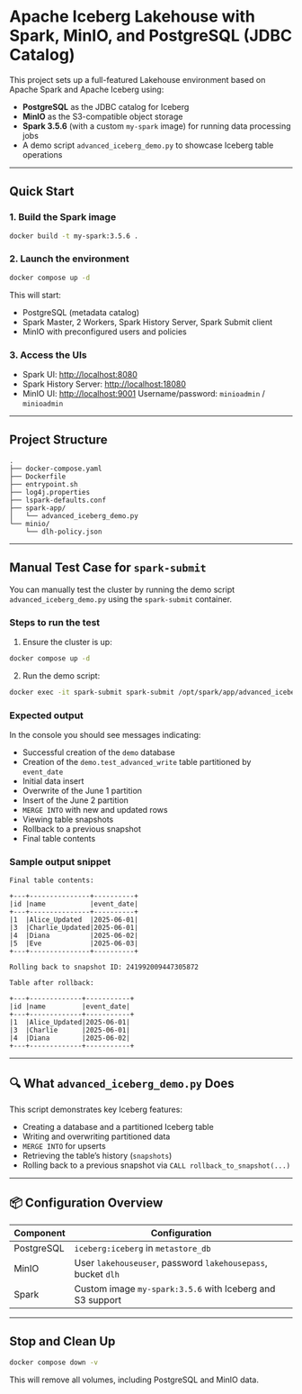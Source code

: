 # Apache Iceberg Lakehouse with Spark, MinIO, and PostgreSQL (JDBC Catalog)

This project sets up a full-featured Lakehouse environment based on Apache Spark and Apache Iceberg using:

- **PostgreSQL** as the JDBC catalog for Iceberg
- **MinIO** as the S3-compatible object storage
- **Spark 3.5.6** (with a custom `my-spark` image) for running data processing jobs
- A demo script `advanced_iceberg_demo.py` to showcase Iceberg table operations

---

## Quick Start

### 1. Build the Spark image

```bash
docker build -t my-spark:3.5.6 .
```

### 2. Launch the environment

```bash
docker compose up -d
```

This will start:

* PostgreSQL (metadata catalog)
* Spark Master, 2 Workers, Spark History Server, Spark Submit client
* MinIO with preconfigured users and policies

### 3. Access the UIs

* Spark UI: [http://localhost:8080](http://localhost:8080)
* Spark History Server: [http://localhost:18080](http://localhost:18080)
* MinIO UI: [http://localhost:9001](http://localhost:9001)
  Username/password: `minioadmin` / `minioadmin`

---

## Project Structure

```
.
├── docker-compose.yaml
├── Dockerfile
├── entrypoint.sh
├── log4j.properties
├── lspark-defaults.conf
├── spark-app/
│   └── advanced_iceberg_demo.py
└── minio/
    └── dlh-policy.json
```

---

## Manual Test Case for `spark-submit`

You can manually test the cluster by running the demo script `advanced_iceberg_demo.py` using the `spark-submit` container.

### Steps to run the test

1. Ensure the cluster is up:

```bash
docker compose up -d
```

2. Run the demo script:

```bash
docker exec -it spark-submit spark-submit /opt/spark/app/advanced_iceberg_demo.py
```

### Expected output

In the console you should see messages indicating:

* Successful creation of the `demo` database
* Creation of the `demo.test_advanced_write` table partitioned by `event_date`
* Initial data insert
* Overwrite of the June 1 partition
* Insert of the June 2 partition
* `MERGE INTO` with new and updated rows
* Viewing table snapshots
* Rollback to a previous snapshot
* Final table contents

### Sample output snippet

```text
Final table contents:

+---+---------------+----------+
|id |name           |event_date|
+---+---------------+----------+
|1  |Alice_Updated  |2025-06-01|
|3  |Charlie_Updated|2025-06-01|
|4  |Diana          |2025-06-02|
|5  |Eve            |2025-06-03|
+---+---------------+----------+

Rolling back to snapshot ID: 241992009447305872

Table after rollback:

+---+-------------+-----------+
|id |name         |event_date|
+---+-------------+-----------+
|1  |Alice_Updated|2025-06-01|
|3  |Charlie      |2025-06-01|
|4  |Diana        |2025-06-02|
+---+-------------+-----------+
```

---

## 🔍 What `advanced_iceberg_demo.py` Does

This script demonstrates key Iceberg features:

* Creating a database and a partitioned Iceberg table
* Writing and overwriting partitioned data
* `MERGE INTO` for upserts
* Retrieving the table’s history (`snapshots`)
* Rolling back to a previous snapshot via `CALL rollback_to_snapshot(...)`

---

## 📦 Configuration Overview

| Component  | Configuration                                                |
| ---------- | ------------------------------------------------------------ |
| PostgreSQL | `iceberg:iceberg` in `metastore_db`                          |
| MinIO      | User `lakehouseuser`, password `lakehousepass`, bucket `dlh` |
| Spark      | Custom image `my-spark:3.5.6` with Iceberg and S3 support    |

---

## Stop and Clean Up

```bash
docker compose down -v
```

This will remove all volumes, including PostgreSQL and MinIO data.
